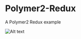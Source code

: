 
# Polymer2-Redux
A Polymer2 Redux example

![Alt text](https://github.com/vitantonioc//Polymer2-Redux/edit/master/polymer-redux.png?raw=true "Title")
